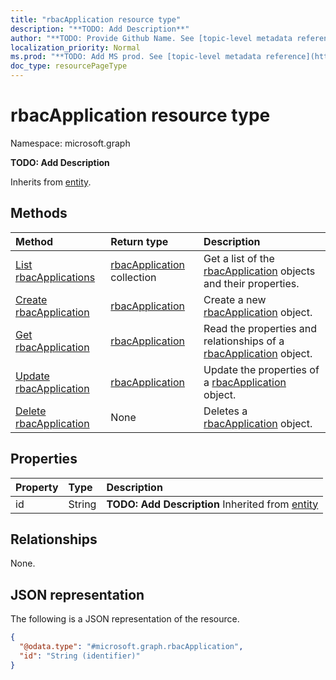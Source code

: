 ```yaml
---
title: "rbacApplication resource type"
description: "**TODO: Add Description**"
author: "**TODO: Provide Github Name. See [topic-level metadata reference](https://msgo.azurewebsites.net/add/document/guidelines/metadata.html#topic-level-metadata)**"
localization_priority: Normal
ms.prod: "**TODO: Add MS prod. See [topic-level metadata reference](https://msgo.azurewebsites.net/add/document/guidelines/metadata.html#topic-level-metadata)**"
doc_type: resourcePageType
---
```


# rbacApplication resource type

Namespace: microsoft.graph

**TODO: Add Description**


Inherits from [entity](../resources/entity.md).

## Methods
|Method|Return type|Description|
|:---|:---|:---|
|[List rbacApplications](../api/rbacapplication-list.md)|[rbacApplication](../resources/rbacapplication.md) collection|Get a list of the [rbacApplication](../resources/rbacapplication.md) objects and their properties.|
|[Create rbacApplication](../api/rbacapplication-create.md)|[rbacApplication](../resources/rbacapplication.md)|Create a new [rbacApplication](../resources/rbacapplication.md) object.|
|[Get rbacApplication](../api/rbacapplication-get.md)|[rbacApplication](../resources/rbacapplication.md)|Read the properties and relationships of a [rbacApplication](../resources/rbacapplication.md) object.|
|[Update rbacApplication](../api/rbacapplication-update.md)|[rbacApplication](../resources/rbacapplication.md)|Update the properties of a [rbacApplication](../resources/rbacapplication.md) object.|
|[Delete rbacApplication](../api/rbacapplication-delete.md)|None|Deletes a [rbacApplication](../resources/rbacapplication.md) object.|

## Properties
|Property|Type|Description|
|:---|:---|:---|
|id|String|**TODO: Add Description** Inherited from [entity](../resources/entity.md)|

## Relationships
None.

## JSON representation
The following is a JSON representation of the resource.
<!-- {
  "blockType": "resource",
  "keyProperty": "id",
  "@odata.type": "microsoft.graph.rbacApplication",
  "baseType": "microsoft.graph.entity",
  "openType": false
}
-->
``` json
{
  "@odata.type": "#microsoft.graph.rbacApplication",
  "id": "String (identifier)"
}
```

